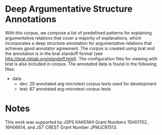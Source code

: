 # Deep Argumentative Structure Annotations
With this corpus, we compose a list of predefined patterns for explaining argumentative relations that cover a majority of explanations, which incorporates a deep structure annotation for argumentative relations that achieves good annotator agreement.
The corpus is created using brat and the annotation is in the brat standoff format (see http://brat.nlplab.org/standoff.html). The configuration files for viewing with brat is also included in corpus.
The annotated data is found in the following files:
- data
  - dev: 20 annotated arg-microtext corpus texts used for development
  - test: 67 annotated arg-microtext corpus texts
# Notes
This work was supported by JSPS KAKENHI Grant Numbers 15H01702, 16H06614, and JST CREST Grant Number JPMJCR1513.